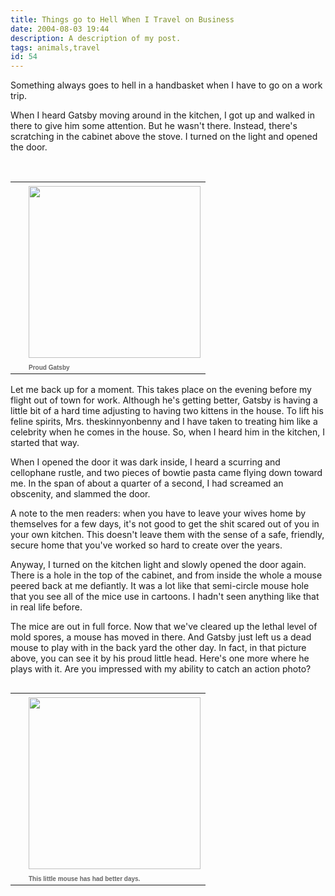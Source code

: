 ```yaml
---
title: Things go to Hell When I Travel on Business
date: 2004-08-03 19:44
description: A description of my post.
tags: animals,travel
id: 54
---
```

Something always goes to hell in a handbasket when I have to go on a work trip.  

When I heard Gatsby moving around in the kitchen, I got up and walked in there to give him some attention.  But he wasn't there.  Instead, there's scratching in the cabinet above the stove.  I turned on the light and opened the door.
<span class="spanEndPreview">&nbsp;</span><br /><br />
<table cellpadding=0 cellspacing=0 border=0 align=right><tr><td width=5 rowspan=2><spacer type=block width=5 height=1></spacer></td><td width=275><img src="/img/gatsby1.jpg"  width=275 aborder=0 vspace=4/></td></tr><tr><td width=275><font face="verdana, arial, geneva" size=1 color=#666666><b>Proud Gatsby</b></font></td></tr></table>

Let me back up for a moment.  This takes place on the evening before my flight out of town for work.   Although he's getting better, Gatsby is having a little bit of a hard time adjusting to having two kittens in the house.  To lift his feline spirits, Mrs. theskinnyonbenny and I have taken to treating him like a celebrity when he comes in the house.  So, when I heard him in the kitchen, I started that way.

When I opened the door it was dark inside, I heard a scurring and cellophane rustle, and two pieces of bowtie pasta came flying down toward me.  In the span of about a quarter of a second, I had screamed an obscenity, and slammed the door.

A note to the men readers:  when you have to leave your wives home by themselves for a few days, it's not good to get the shit scared out of you in your own kitchen.  This doesn't leave them with the sense of a safe, friendly, secure home that you've worked so hard to create over the years.

Anyway, I turned on the kitchen light and slowly opened the door again.  There is a hole in the top of the cabinet, and from inside the whole a mouse peered back at me defiantly.  It was a lot like that semi-circle mouse hole that you see all of the mice use in cartoons.  I hadn't seen anything like that in real life before.

The mice are out in full force.  Now that we've cleared up the lethal level of mold spores, a mouse has moved in there.  And Gatsby just left us a dead mouse to play with in the back yard the other day.  In fact, in that picture above, you can see it by his proud little head.  Here's one more where he plays with it.  Are you impressed with my ability to catch an action photo?

<table cellpadding=0 cellspacing=0 border=0 align=right><tr><td width=5 rowspan=2><spacer type=block width=5 height=1></spacer></td><td width=275><img src="/img/gatsbymouse.jpg"  width=275 aborder=0 vspace=4/></td></tr><tr><td width=275><font face="verdana, arial, geneva" size=1 color=#666666><b>This little mouse has had better days.</b></font></td></tr></table>
